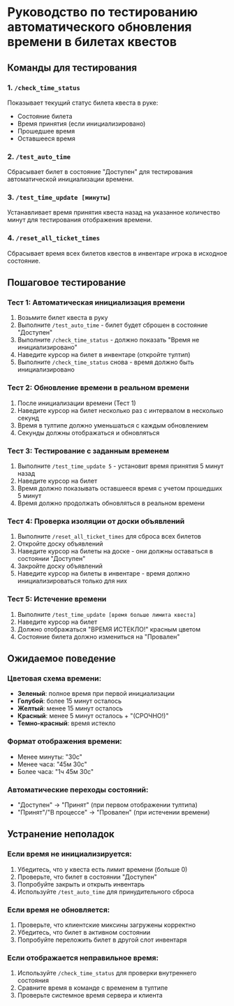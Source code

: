 # Руководство по тестированию автоматического обновления времени в билетах квестов

## Команды для тестирования

### 1. `/check_time_status`
Показывает текущий статус билета квеста в руке:
- Состояние билета
- Время принятия (если инициализировано)
- Прошедшее время
- Оставшееся время

### 2. `/test_auto_time`
Сбрасывает билет в состояние "Доступен" для тестирования автоматической инициализации времени.

### 3. `/test_time_update [минуты]`
Устанавливает время принятия квеста назад на указанное количество минут для тестирования отображения времени.

### 4. `/reset_all_ticket_times`
Сбрасывает время всех билетов квестов в инвентаре игрока в исходное состояние.

## Пошаговое тестирование

### Тест 1: Автоматическая инициализация времени
1. Возьмите билет квеста в руку
2. Выполните `/test_auto_time` - билет будет сброшен в состояние "Доступен"
3. Выполните `/check_time_status` - должно показать "Время не инициализировано"
4. Наведите курсор на билет в инвентаре (откройте тултип)
5. Выполните `/check_time_status` снова - время должно быть инициализировано

### Тест 2: Обновление времени в реальном времени
1. После инициализации времени (Тест 1)
2. Наведите курсор на билет несколько раз с интервалом в несколько секунд
3. Время в тултипе должно уменьшаться с каждым обновлением
4. Секунды должны отображаться и обновляться

### Тест 3: Тестирование с заданным временем
1. Выполните `/test_time_update 5` - установит время принятия 5 минут назад
2. Наведите курсор на билет
3. Время должно показывать оставшееся время с учетом прошедших 5 минут
4. Время должно продолжать обновляться в реальном времени

### Тест 4: Проверка изоляции от доски объявлений
1. Выполните `/reset_all_ticket_times` для сброса всех билетов
2. Откройте доску объявлений
3. Наведите курсор на билеты на доске - они должны оставаться в состоянии "Доступен"
4. Закройте доску объявлений
5. Наведите курсор на билеты в инвентаре - время должно инициализироваться только для них

### Тест 5: Истечение времени
1. Выполните `/test_time_update [время больше лимита квеста]`
2. Наведите курсор на билет
3. Должно отображаться "ВРЕМЯ ИСТЕКЛО!" красным цветом
4. Состояние билета должно измениться на "Провален"

## Ожидаемое поведение

### Цветовая схема времени:
- **Зеленый**: полное время при первой инициализации
- **Голубой**: более 15 минут осталось
- **Желтый**: менее 15 минут осталось
- **Красный**: менее 5 минут осталось + "(СРОЧНО!)"
- **Темно-красный**: время истекло

### Формат отображения времени:
- Менее минуты: "30с"
- Менее часа: "45м 30с"
- Более часа: "1ч 45м 30с"

### Автоматические переходы состояний:
- "Доступен" → "Принят" (при первом отображении тултипа)
- "Принят"/"В процессе" → "Провален" (при истечении времени)

## Устранение неполадок

### Если время не инициализируется:
1. Убедитесь, что у квеста есть лимит времени (больше 0)
2. Проверьте, что билет в состоянии "Доступен"
3. Попробуйте закрыть и открыть инвентарь
4. Используйте `/test_auto_time` для принудительного сброса

### Если время не обновляется:
1. Проверьте, что клиентские миксины загружены корректно
2. Убедитесь, что билет в активном состоянии
3. Попробуйте переложить билет в другой слот инвентаря

### Если отображается неправильное время:
1. Используйте `/check_time_status` для проверки внутреннего состояния
2. Сравните время в команде с временем в тултипе
3. Проверьте системное время сервера и клиента